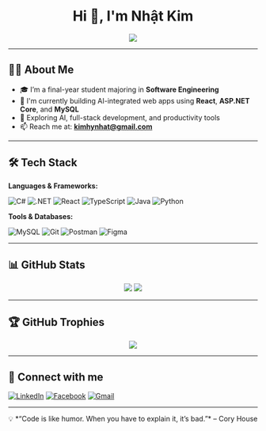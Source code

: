 <h1 align="center">Hi 👋, I'm Nhật Kim</h1>
<p align="center">
  <img src="https://readme-typing-svg.herokuapp.com?font=Fira+Code&size=24&pause=1000&color=F76B15&center=true&vCenter=true&width=440&lines=Welcome+to+my+GitHub+profile!;Fullstack+Developer+%F0%9F%92%BB;Loves+AI+%E2%9C%A8+Coding+%F0%9F%96%A5%EF%B8%8F;Always+learning+new+things" />
</p>

---

## 👨‍💻 About Me

- 🎓 I’m a final-year student majoring in **Software Engineering**
- 🚀 I'm currently building AI-integrated web apps using **React**, **ASP.NET Core**, and **MySQL**
- 🧠 Exploring AI, full-stack development, and productivity tools
- 📫 Reach me at: **kimhynhat@gmail.com**

---

## 🛠️ Tech Stack

**Languages & Frameworks:**

![C#](https://img.shields.io/badge/-C%23-239120?style=flat&logo=c-sharp&logoColor=white)
![.NET](https://img.shields.io/badge/-.NET-512BD4?style=flat&logo=dotnet)
![React](https://img.shields.io/badge/-React-61DAFB?style=flat&logo=react)
![TypeScript](https://img.shields.io/badge/-TypeScript-007ACC?style=flat&logo=typescript)
![Java](https://img.shields.io/badge/-Java-007396?style=flat&logo=java)
![Python](https://img.shields.io/badge/-Python-3776AB?style=flat&logo=python)

**Tools & Databases:**

![MySQL](https://img.shields.io/badge/-MySQL-4479A1?style=flat&logo=mysql)
![Git](https://img.shields.io/badge/-Git-F05032?style=flat&logo=git)
![Postman](https://img.shields.io/badge/-Postman-FF6C37?style=flat&logo=postman)
![Figma](https://img.shields.io/badge/-Figma-F24E1E?style=flat&logo=figma)

---

## 📊 GitHub Stats

<p align="center">
  <img src="https://github-readme-stats.vercel.app/api?username=nhatkim2003&show_icons=true&theme=radical" />
  <img src="https://github-readme-stats.vercel.app/api/top-langs/?username=nhatkim2003&layout=compact&theme=radical" />
</p>

---

## 🏆 GitHub Trophies

<p align="center">
  <img src="https://github-profile-trophy.vercel.app/?username=nhatkim2003&theme=gruvbox&no-frame=true&margin-w=5" />
</p>

---

## 🔗 Connect with me

[![LinkedIn](https://img.shields.io/badge/-LinkedIn-blue?style=flat&logo=linkedin)](https://linkedin.com/in/nhatkim2003)
[![Facebook](https://img.shields.io/badge/-Facebook-1877F2?style=flat&logo=facebook&logoColor=white)](https://facebook.com/nhatkim2003)
[![Gmail](https://img.shields.io/badge/-Gmail-D14836?style=flat&logo=gmail&logoColor=white)](mailto:kimnhat2003@gmail.com)

---

<p align="center">
  💡 *“Code is like humor. When you have to explain it, it’s bad.”* – Cory House
</p>
